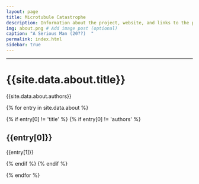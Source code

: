 ```yaml
---
layout: page
title: Microtubule Catastrophe
description: Information about the project, website, and links to the paper and SI
img: about.png # Add image post (optional)
caption: "A Serious Man (20??)  "
permalink: index.html
sidebar: true
---
```


---


# {{site.data.about.title}}
{{site.data.about.authors}}

{% for entry in site.data.about %}

{% if entry[0] != 'title' %}
{% if entry[0] != 'authors' %}

## {{entry[0]}}
{{entry[1]}}

{% endif %}
{% endif %}

{% endfor %}
